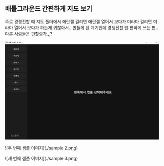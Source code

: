 ## 배틀그라운드 간편하게 지도 보기

주로 경쟁전할 때 지도 폴더에서 에란겔 걸리면 에란겔 열어서 보다가 미라마 걸리면 미라마 열어서 보다가 하는게 귀찮아서..
만들게 된 계기인데 경쟁전할 땐 편하게 쓰는 편.. 다른 사람들은 편할랑가.,,?

![첫 번째 샘플 이미지](./sample.png)

![두 번째 샘플 이미지](./sample 2.png)

![세 번째 샘플 이미지](./sample 3.png)
